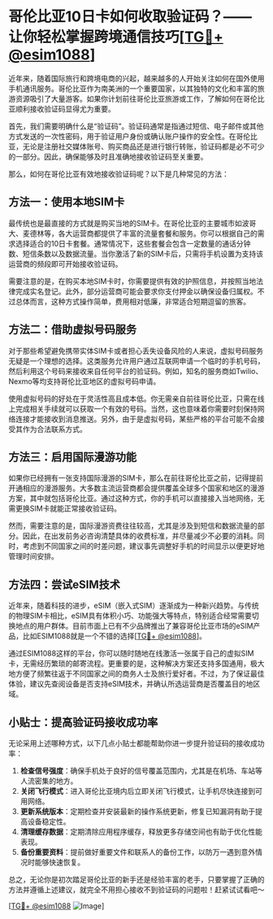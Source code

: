 # 哥伦比亚10日卡如何收取验证码？——让你轻松掌握跨境通信技巧[[TG💪+ @esim1088](https://t.me/s/esim1088)]

近年来，随着国际旅行和跨境电商的兴起，越来越多的人开始关注如何在国外使用手机通讯服务。哥伦比亚作为南美洲的一个重要国家，以其独特的文化和丰富的旅游资源吸引了大量游客。如果你计划前往哥伦比亚旅游或工作，了解如何在哥伦比亚顺利接收验证码显得尤为重要。

首先，我们需要明确什么是“验证码”。验证码通常是指通过短信、电子邮件或其他方式发送的一次性密码，用于验证用户身份或确认账户操作的安全性。在哥伦比亚，无论是注册社交媒体账号、购买商品还是进行银行转账，验证码都是必不可少的一部分。因此，确保能够及时且准确地接收验证码至关重要。

那么，如何在哥伦比亚有效地接收验证码呢？以下是几种常见的方法：

## 方法一：使用本地SIM卡

最传统也是最直接的方式就是购买当地的SIM卡。在哥伦比亚的主要城市如波哥大、麦德林等，各大运营商都提供了丰富的流量套餐和服务。你可以根据自己的需求选择适合的10日卡套餐。通常情况下，这些套餐会包含一定数量的通话分钟数、短信条数以及数据流量。当你激活了新的SIM卡后，只需将手机设置为支持该运营商的频段即可开始接收验证码。

需要注意的是，在购买本地SIM卡时，你需要提供有效的护照信息，并按照当地法律完成实名登记。此外，部分运营商可能会要求你支付押金以确保设备归属权。不过总体而言，这种方式操作简单，费用相对低廉，非常适合短期逗留的旅客。

## 方法二：借助虚拟号码服务

对于那些希望避免携带实体SIM卡或者担心丢失设备风险的人来说，虚拟号码服务无疑是一个理想的选择。这类服务允许用户通过互联网申请一个临时的手机号码，然后利用这个号码来接收来自任何平台的验证码。例如，知名的服务商如Twilio、Nexmo等均支持哥伦比亚地区的虚拟号码申请。

使用虚拟号码的好处在于灵活性高且成本低。你无需亲自前往哥伦比亚，只需在线上完成相关手续就可以获取一个有效的号码。当然，这也意味着你需要时刻保持网络连接才能接收到消息推送。另外，由于是虚拟号码，某些严格的平台可能不会接受其作为合法联系方式。

## 方法三：启用国际漫游功能

如果你已经拥有一张支持国际漫游的SIM卡，那么在前往哥伦比亚之前，记得提前开通相应的漫游服务。大多数主流运营商都会提供覆盖全球多个国家和地区的漫游方案，其中就包括哥伦比亚。通过这种方式，你的手机可以直接接入当地网络，无需更换SIM卡就能正常接收验证码。

然而，需要注意的是，国际漫游资费往往较高，尤其是涉及到短信和数据流量的部分。因此，在出发前务必咨询清楚具体的收费标准，并尽量减少不必要的消耗。同时，考虑到不同国家之间的时差问题，建议事先调整好手机的时间显示以便更好地管理时间安排。

## 方法四：尝试eSIM技术

近年来，随着科技的进步，eSIM（嵌入式SIM）逐渐成为一种新兴趋势。与传统的物理SIM卡相比，eSIM具有体积小巧、功能强大等特点，特别适合经常需要切换地点的用户群体。目前市面上已有不少品牌推出了兼容哥伦比亚市场的eSIM产品，比如ESIM1088就是一个不错的选择[[TG💪+ @esim1088](https://t.me/s/esim1088)]。

通过ESIM1088这样的平台，你可以随时随地在线激活一张属于自己的虚拟SIM卡，无需经历繁琐的邮寄流程。更重要的是，这种解决方案还支持多国通用，极大地方便了频繁往返于不同国家之间的商务人士及旅行爱好者。不过，为了保证最佳体验，建议先查阅设备是否支持eSIM技术，并确认所选运营商是否覆盖目的地区域。

## 小贴士：提高验证码接收成功率

无论采用上述哪种方式，以下几点小贴士都能帮助你进一步提升验证码的接收成功率：

1. **检查信号强度**：确保手机处于良好的信号覆盖范围内，尤其是在机场、车站等人流密集的地方。
2. **关闭飞行模式**：进入哥伦比亚境内后立即关闭飞行模式，让手机尽快连接到可用网络。
3. **更新系统版本**：定期检查并安装最新的操作系统更新，修复已知漏洞有助于提高设备稳定性。
4. **清理缓存数据**：定期清除应用程序缓存，释放更多存储空间也有助于优化性能表现。
5. **备份重要资料**：提前做好重要文件和联系人的备份工作，以防万一遇到意外情况时能够快速恢复。

总之，无论你是初次踏足哥伦比亚的新手还是经验丰富的老手，只要掌握了正确的方法并遵循上述建议，就完全不用担心接收不到验证码的问题啦！赶紧试试看吧～

[[TG💪+ @esim1088](https://t.me/s/esim1088) ![Image](https://i.postimg.cc/4NQfJmqS/Snipaste-2025-05-13-00-14-12.png)]